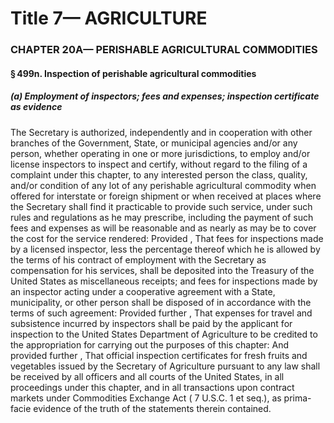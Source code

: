 
# Title 7— AGRICULTURE
### CHAPTER 20A— PERISHABLE AGRICULTURAL COMMODITIES
#### § 499n. Inspection of perishable agricultural commodities
##### (a) Employment of inspectors; fees and expenses; inspection certificate as evidence

The Secretary is authorized, independently and in cooperation with other branches of the Government, State, or municipal agencies and/or any person, whether operating in one or more jurisdictions, to employ and/or license inspectors to inspect and certify, without regard to the filing of a complaint under this chapter, to any interested person the class, quality, and/or condition of any lot of any perishable agricultural commodity when offered for interstate or foreign shipment or when received at places where the Secretary shall find it practicable to provide such service, under such rules and regulations as he may prescribe, including the payment of such fees and expenses as will be reasonable and as nearly as may be to cover the cost for the service rendered: Provided , That fees for inspections made by a licensed inspector, less the percentage thereof which he is allowed by the terms of his contract of employment with the Secretary as compensation for his services, shall be deposited into the Treasury of the United States as miscellaneous receipts; and fees for inspections made by an inspector acting under a cooperative agreement with a State, municipality, or other person shall be disposed of in accordance with the terms of such agreement: Provided further , That expenses for travel and subsistence incurred by inspectors shall be paid by the applicant for inspection to the United States Department of Agriculture to be credited to the appropriation for carrying out the purposes of this chapter: And provided further , That official inspection certificates for fresh fruits and vegetables issued by the Secretary of Agriculture pursuant to any law shall be received by all officers and all courts of the United States, in all proceedings under this chapter, and in all transactions upon contract markets under Commodities Exchange Act ( 7 U.S.C. 1 et seq.), as prima-facie evidence of the truth of the statements therein contained.
